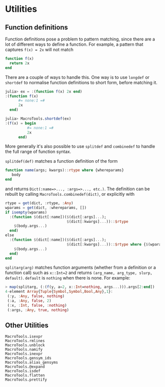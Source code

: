 # Utilities

## Function definitions

Function definitions pose a problem to pattern matching, since there are a lot
of different ways to define a function. For example, a pattern that captures
`f(x) = 2x` will not match

```julia
function f(x)
  return 2x
end
```

There are a couple of ways to handle this. One way is to use `longdef` or `shortdef`
to normalise function definitions to short form, before matching it.

```julia
julia> ex = :(function f(x) 2x end)
:(function f(x)
      #= none:1 =#
      2x
  end)

julia> MacroTools.shortdef(ex)
:(f(x) = begin
          #= none:1 =#
          2x
      end)
```

More generally it's also possible to use `splitdef` and `combinedef` to handle
the full range of function syntax.

`splitdef(def)` matches a function definition of the form

```julia
function name(args; kwargs)::rtype where {whereparams}
   body
end
```

and returns `Dict(:name=>..., :args=>..., etc.)`. The definition can be rebuilt by
calling `MacroTools.combinedef(dict)`, or explicitly with

```julia
rtype = get(dict, :rtype, :Any)
wparams = get(dict, :whereparams, [])
if isempty(wparams)
  :(function $(dict[:name])($(dict[:args]...);
                            $(dict[:kwargs]...))::$rtype
    $(body.args...)
  end)
else
  :(function $(dict[:name])($(dict[:args]...);
                            $(dict[:kwargs]...))::$rtype where {$(wparams...)}
    $(body.args...)
  end)
end
```

`splitarg(arg)` matches function arguments (whether from a definition or a function call)
such as `x::Int=2` and returns `(arg_name, arg_type, slurp, default)`. `default` is
`nothing` when there is none. For example:

```julia
> map(splitarg, (:(f(y, a=2, x::Int=nothing, args...))).args[2:end])
4-element Array{Tuple{Symbol,Symbol,Bool,Any},1}:
 (:y, :Any, false, nothing)  
 (:a, :Any, false, 2)        
 (:x, :Int, false, :nothing)
 (:args, :Any, true, nothing)
```

## Other Utilities

```@docs
MacroTools.isexpr
MacroTools.rmlines
MacroTools.unblock
MacroTools.namify
MacroTools.inexpr
MacroTools.gensym_ids
MacroTools.alias_gensyms
MacroTools.@expand
MacroTools.isdef
MacroTools.flatten
MacroTools.prettify
```
